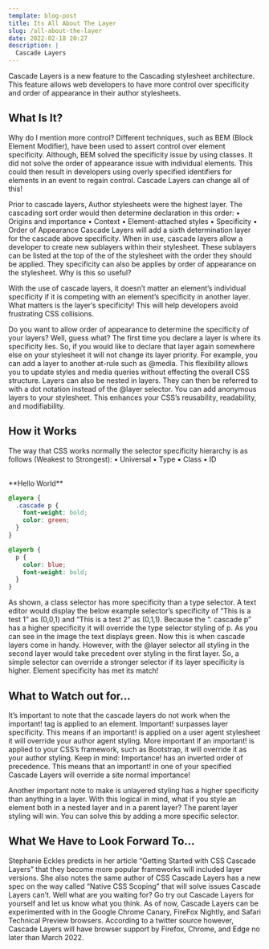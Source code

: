 ```yaml
---
template: blog-post
title: Its All About The Layer
slug: /all-about-the-layer
date: 2022-02-18 20:27
description: |
  Cascade Layers
---
```

Cascade Layers is a new feature to the Cascading stylesheet architecture. This feature allows web developers to have more control over specificity and order of appearance in their author stylesheets. 

## What Is It?

Why do I mention more control? Different techniques, such as BEM (Block Element Modifier), have been used to assert control over element specificity. Although, BEM solved the specificity issue by using classes. It did not solve the order of appearance issue with individual elements. This could then result in developers using overly specified identifiers for elements in an event to regain control. Cascade Layers can change all of this! 

Prior to cascade layers, Author stylesheets were the highest layer. The cascading sort order would then  determine declaration in this order:
•	Origins and importance
•	Context
•	Element-attached styles
•	Specificity
•	Order of Appearance
Cascade Layers will add a sixth determination layer for the cascade above specificity. When in use, cascade layers allow a developer to create new sublayers within their stylesheet. These sublayers can be listed at the top of the of the stylesheet with the order they should be applied. They specificity can also be applies by order of appearance on the stylesheet. Why is this so useful?

 With the use of cascade layers, it doesn’t matter an element’s individual specificity if it is competing with an element’s specificity in another layer. What matters is the layer’s specificity! This will help developers avoid frustrating CSS collisions.
 
Do you want to allow order of appearance to determine the specificity of your layers? Well, guess what? The first time you declare a layer is where its specificity lies. So, if you would like to declare that layer again somewhere else on your stylesheet it will not change its layer priority.  For example, you can add a layer to another at-rule such as @media. This flexibility allows you to update styles and media queries without effecting the overall CSS structure. Layers can also be nested in layers. They can then be referred to with a dot notation instead of the @layer selector. You can add anonymous layers to your stylesheet. This enhances your CSS’s reusability, readability, and modifiability.

## How it Works

The way that CSS works normally the selector specificity hierarchy is as follows (Weakest to Strongest):
•	Universal
•	Type 
•	Class 
•	ID

<br>
**Hello World**


```css
@layera {
  .cascade p {
    font-weight: bold;
    color: green;
  }
}

@layerb {
  p {
    color: blue;
    font-weight: bold;
  }
}

```

 As shown, a class selector has more specificity than a type selector. A text editor would display the below example selector’s specificity of “This is a test 1” as (0,0,1) and “This is a test 2” as (0,1,1).  Because the “. cascade p” has a higher specificity it will override the type selector styling of p. As you can see in the image the text displays green. Now this is when cascade layers come in handy. However, with the @layer selector all styling in the second layer would take precedent over styling in the first layer. So, a simple selector can override a stronger selector if its layer specificity is higher. Element specificity has met its match! 

## What to Watch out for…

It’s important to note that the cascade layers do not work when the important! tag is applied to an element. Important! surpasses layer specificity. This means if an important! is applied on a user agent stylesheet it will override your author agent styling. More important if an important! is applied to your CSS’s framework, such as Bootstrap, it will override it as your author styling. Keep in mind: Importance! has an inverted order of precedence. This means that an important! in one of your specified Cascade Layers will override a site normal importance!

Another important note to make is unlayered styling has a higher specificity than anything in a layer. With this logical in mind, what if you style an element both in a nested layer and in a parent layer? The parent layer styling will win. You can solve this by adding a more specific selector.

## What We Have to Look Forward To…

Stephanie Eckles predicts in her article “Getting Started with CSS Cascade Layers” that they become more popular frameworks will included layer versions. She also notes the same author of CSS Cascade Layers has a new spec on the way called “Native CSS Scoping” that will solve issues Cascade Layers can’t. Well what are you waiting for? Go try out Cascade Layers for yourself and let us know what you think. As of now, Cascade Layers can be experimented with in the Google Chrome Canary, FireFox Nightly, and Safari Technical Preview browsers. According to a twitter source however, Cascade Layers will have browser support by Firefox, Chrome, and Edge no later than March 2022. 





